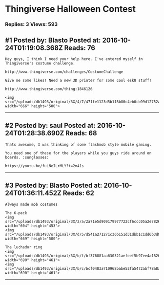 # Thingiverse Halloween Contest

### Replies: 3 Views: 593

## \#1 Posted by: Blasto Posted at: 2016-10-24T01:19:08.368Z Reads: 76

```
Hey guys, I think I need your help here. I've entered myself in Thingiverse's costume challenge.

http://www.thingiverse.com/challenges/CostumeChallenge

Give me some likes! Need a new 3D printer for some cool esk8 stuff!

http://www.thingiverse.com/thing:1846126

<img src="/uploads/db1493/original/3X/4/7/471fe1123d5b118b80c4eb0cb99d12752a629bdd.jpg" width="666" height="500">
```

---
## \#2 Posted by: saul Posted at: 2016-10-24T01:28:38.690Z Reads: 68

```
Thats awesome, I was thinking of some flashmob style mobile gaming.

You need one of these for the players while you guys ride around on boards. :sunglasses:

https://youtu.be/fuLNeILrMLY?t=2m41s
```

---
## \#3 Posted by: Blasto Posted at: 2016-10-24T01:36:11.452Z Reads: 62

```
Always made mob costumes

The 6-pack
<img src="/uploads/db1493/original/3X/2/a/2a71e5d909179977722cf6ccc05a2e7826c23cd1.jpg" width="604" height="453">
<img src="/uploads/db1493/original/3X/d/5/d541a271271c36b151d31dbb1c1dd6b3d9ebeffa.jpg" width="669" height="500">

The luchador ring
<img src="/uploads/db1493/original/3X/b/f/bf376881aa630321aefeef5b97ee4a1820679a51.jpg" width="690" height="461">
<img src="/uploads/db1493/original/3X/b/c/bcf0483a710968babe52fa5472abf78a8a7e09ee.jpg" width="690" height="461">
```

---
